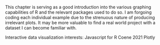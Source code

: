 This chapter is serving as a good introduction into the various graphing capabilities of 
R and the relevant packages used to do so. I am forgoing coding each individual example
due to the strenuous nature of producing irrelevant plots. It may be more valuable to find 
a real world project with a dataset I can become familiar with. 

Interactive data visualization interests:
Javascript for R Coene 2021
Plotly